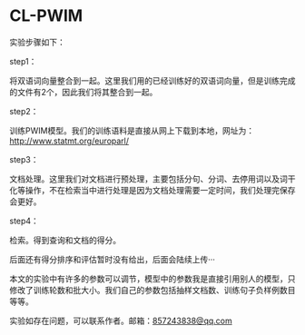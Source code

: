# CL-PWIM
实验步骤如下：

step1：

将双语词向量整合到一起。这里我们用的已经训练好的双语词向量，但是训练完成的文件有2个，因此我们将其整合到一起。

step2：

训练PWIM模型。我们的训练语料是直接从网上下载到本地，网址为：http://www.statmt.org/europarl/

step3：

文档处理。这里我们对文档进行预处理，主要包括分句、分词、去停用词以及词干化等操作，不在检索当中进行处理是因为文档处理需要一定时间，我们处理完保存会更好。

step4：

检索。得到查询和文档的得分。

后面还有得分排序和评估暂时没有给出，后面会陆续上传···

本文的实验中有许多的参数可以调节，模型中的参数我是直接引用别人的模型，只修改了训练轮数和批大小。我们自己的参数包括抽样文档数、训练句子负样例数目等等。

实验如存在问题，可以联系作者。邮箱：857243838@qq.com
